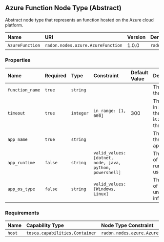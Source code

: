 ## Azure Function Node Type (Abstract)

Abstract node type that represents an function hosted on the Azure cloud platform.

| Name | URI | Version | Derived From |
|:---- |:--- |:------- |:------------ |
| `AzureFunction` | `radon.nodes.azure.AzureFunction` | 1.0.0 | `radon.nodes.abstract.Function` |

### Properties

| Name | Required | Type | Constraint | Default Value | Description |
|:---- |:-------- |:---- |:---------- |:------------- |:----------- |
| `function_name` | `true` | `string` |   |   | The name of the function |
| `timeout` | `true` | `integer` | `in_range: [1, 600]` | 300 | The timeout in seconds of the function is alive after the first start |
| `app_name` | `true` | `string` |   |   | The name of the Azure application |
| `app_runtime` | `false` | `string` | `valid_values: [dotnet, node, java, python, powershell]` |   | The identifier of the runtime to be used |
| `app_os_type` | `false` | `string` | `valid_values: [Windows, Linux]` |   | The OS type of the underlying infrastructure |

### Requirements

| Name | Capability Type | Node Type Constraint | Relationship Type | Occurrences |
|:---- |:--------------- |:-------------------- |:----------------- |:------------|
| `host` | `tosca.capabilities.Container` | `radon.nodes.azure.AzurePlatform` | `tosca.relationships.HostedOn` |   |
